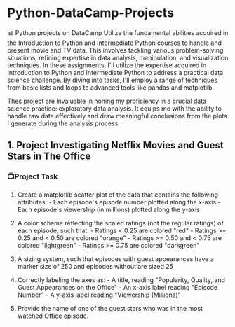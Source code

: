 # Python-DataCamp-Projects
📊 Python projects on DataCamp
  Utilize the fundamental abilities acquired in the Introduction to Python and Intermediate Python courses to handle and present movie and TV data. This involves tackling various problem-solving situations, refining expertise in data analysis, manipulation, and visualization techniques. In these assignments, I'll utilize the expertise acquired in Introduction to Python and Intermediate Python to address a practical data science challenge. By diving into tasks, I'll employ a range of techniques from basic lists and loops to advanced tools like pandas and matplotlib. 
  
  Thes project are invaluable in honing my proficiency in a crucial data science practice: exploratory data analysis. It equips me with the ability to handle raw data effectively and draw meaningful conclusions from the plots I generate during the analysis process.

## 1.  Project Investigating Netflix Movies and Guest Stars in The Office
### 📺Project Task
  1. Create a matplotlib scatter plot of the data that contains the following attributes:
    - Each episode's episode number plotted along the x-axis
    - Each episode's viewership (in millions) plotted along the y-axis
     
  2. A color scheme reflecting the scaled ratings (not the regular ratings) of each episode, such that:
    - Ratings < 0.25 are colored "red"
    - Ratings >= 0.25 and < 0.50 are colored "orange"
    - Ratings >= 0.50 and < 0.75 are colored "lightgreen"
    - Ratings >= 0.75 are colored "darkgreen"
     
  3. A sizing system, such that episodes with guest appearances have a marker size of 250 and episodes without are sized 25 
  
  4. Correctly labeling the axes as:
    - A title, reading "Popularity, Quality, and Guest Appearances on the Office"
    - An x-axis label reading "Episode Number"
    - A y-axis label reading "Viewership (Millions)"
     
  5. Provide the name of one of the guest stars who was in the most watched Office episode.

  

  






